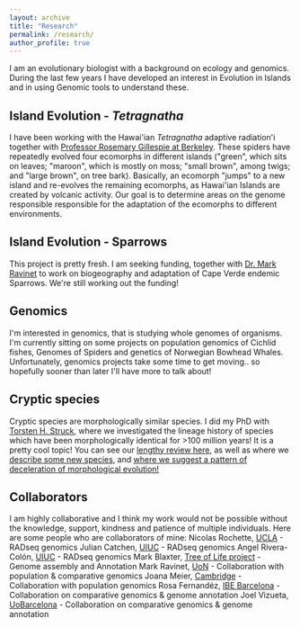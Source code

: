 ```yaml
---
layout: archive
title: "Research"
permalink: /research/
author_profile: true
---
```


I am an evolutionary biologist with a background on ecology and genomics. During the last few years I have developed an interest in Evolution in Islands and in using Genomic tools to understand these.

Island Evolution - *Tetragnatha*
----
I have been working with the Hawai'ian *Tetragnatha* adaptive radiation'i together with [Professor Rosemary Gillespie at Berkeley](https://nature.berkeley.edu/evolab/). These spiders have repeatedly evolved four ecomorphs in different islands ("green", which sits on leaves; "maroon", which is mostly on moss; "small brown", among twigs; and "large brown", on tree bark). Basically, an ecomorph "jumps" to a new island and re-evolves the remaining ecomorphs, as Hawai'ian Islands are created by volcanic activity.
Our goal is to determine areas on the genome responsible responsible for the adaptation of the ecomorphs to different environments.

Island Evolution - Sparrows
----
This project is pretty fresh. I am seeking funding, together with [Dr. Mark Ravinet](https://www.nottingham.ac.uk/research/groups/cells-organisms-and-molecular-genetics/people/mark.ravinet) to work on biogeography and adaptation of Cape Verde endemic Sparrows. We're still working out the funding!

Genomics
----
I'm interested in genomics, that is studying whole genomes of organisms. I'm currently sitting on some projects on population genomics of Cichlid fishes, Genomes of Spiders and genetics of Norwegian Bowhead Whales. Unfortunately, genomics projects take some time to get moving.. so hopefully sooner than later I'll have more to talk about!

Cryptic species
----
Cryptic species are morphologically similar species. I did my PhD with [Torsten H. Struck](https://www.nhm.uio.no/english/about/organization/research-collections/people/torsths/), where we investigated the lineage history of species which have been morphologically identical for >100 million years! It is a pretty cool topic! You can see our [lengthy review here](https://www.sciencedirect.com/science/article/abs/pii/S0169534717302902), as well as where we [describe some new species](https://www.sciencedirect.com/science/article/pii/S1055790319303975), and [where we suggest a pattern of deceleration of morphological evolution!](https://onlinelibrary.wiley.com/doi/full/10.1111/evo.13884)

Collaborators
----
I am highly collaborative and I think my work would not be possible without the knowledge, support, kindness and patience of multiple individuals. Here are some people who are collaborators of mine:
Nicolas Rochette, [UCLA](https://scholar.google.com/citations?user=DFqQtXgAAAAJ&hl=en) - RADseq genomics
Julian Catchen, [UIUC](http://catchenlab.life.illinois.edu/)  - RADseq genomics
Angel Rivera-Colón, [UIUC](http://catchenlab.life.illinois.edu/)  - RADseq genomics
Mark Blaxter, [Tree of Life project](https://www.sanger.ac.uk/person/blaxter-mark/) - Genome assembly and Annotation
Mark Ravinet, [UoN](https://www.nottingham.ac.uk/research/groups/cells-organisms-and-molecular-genetics/people/mark.ravinet) - Collaboration with population & comparative genomics
Joana Meier, [Cambridge](https://joanameier.ch/) - Collaboration with population genomics
Rosa Fernandéz, [IBE Barcelona](https://rmfernandezgarcia0.wixsite.com/metazomics) - Collaboration on comparative genomics & genome annotation
Joel Vizueta, [UoBarcelona](https://scholar.google.com/citations?user=CTBqqSsAAAAJ&hl=en) - Collaboration on comparative genomics & genome annotation
